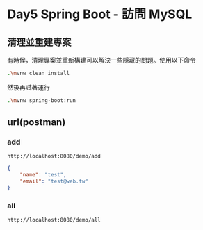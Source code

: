 # Day5 Spring Boot - 訪問 MySQL

## 清理並重建專案
有時候，清理專案並重新構建可以解決一些隱藏的問題。使用以下命令
```bash
.\mvnw clean install
```
然後再試著運行
```bash
.\mvnw spring-boot:run
```

## url(postman)

### add
`http://localhost:8080/demo/add`
```json
{
    "name": "test",
    "email": "test@web.tw"
}
```

### all
`http://localhost:8080/demo/all`

